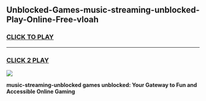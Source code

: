 
## Unblocked-Games-music-streaming-unblocked-Play-Online-Free-vloah
<h3>
<a href="https://premium76.site?title=music-streaming-unblocked&ref=26A">CLICK TO PLAY</a></h3>
<hr>

<h3>
<a href="https://premium76.site?title=music-streaming-unblocked&ref=26A">CLICK 2 PLAY</a>
  
</h3>

<a href="https://premium76.site?title=music-streaming-unblocked&ref=26A"><img src="https://clearcache.store/games.png"></a>


**music-streaming-unblocked games unblocked: Your Gateway to Fun and Accessible Online Gaming**
